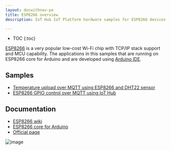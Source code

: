 ```yaml
---
layout: docwithnav-pe
title: ESP8266 overview
description: IoT Hub IoT Platform hardware samples for ESP8266 devices.

---
```


* TOC
{:toc}

[ESP8266](https://en.wikipedia.org/wiki/ESP8266) is a very popular low-cost Wi-Fi chip with TCP/IP stack support and MCU capability.
The applications in this samples that are running on ESP8266 core for Arduino and are developed using [Arduino IDE](https://www.arduino.cc/en/Main/Software).

## Samples

 - [Temperature upload over MQTT using ESP8266 and DHT22 sensor](/docs/samples/esp8266/temperature/)
 - [ESP8266 GPIO control over MQTT using IoT Hub](/docs/samples/esp8266/gpio/)

## Documentation

 - [ESP8266 wiki](https://en.wikipedia.org/wiki/ESP8266)
 - [ESP8266 core for Arduino](https://github.com/esp8266/Arduino)
 - [Official page](https://espressif.com/en/products/hardware/esp8266ex/overview)

 ![image](/images/samples/arduino/temperature/esp8266-pinout.png)